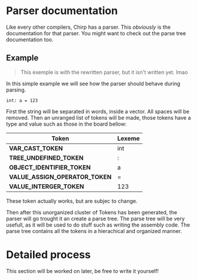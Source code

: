 # Parser documentation

Like every other compilers, Chirp has a parser. This *obviously* is the documentation for that parser. You might want to check out the parse tree documentation too.

## Example

> This exemple is with the rewritten parser, but it isn't written yet. lmao

In this simple example we will see how the parser should behave during parsing.

```chirp
int: a = 123
```

First the string will be separated in words, inside a vector. All spaces will be removed. Then an unranged list of tokens will be made, 
those tokens have a type and value such as those in the board bellow:

| Token | Lexeme |
| --- | --- |
| **VAR_CAST_TOKEN** | int |
| **TREE_UNDEFINED_TOKEN** | : |
| **OBJECT_IDENTIFIER_TOKEN** | a |
| **VALUE_ASSIGN_OPERATOR_TOKEN** | = | 
| **VALUE_INTERGER_TOKEN** | 123|

These token actually works, but are subjec to change.

Then after this unorganized cluster of Tokens has been generated, the parser will go trought it an create a parse tree. The parse tree
will be very usefull, as it will be used to do stuff such as writing the assembly code. The parse tree contains all the tokens in a 
hierachical and organized manner.

# Detailed process

This section will be worked on later, be free to write it yourself!
